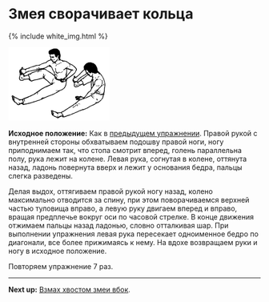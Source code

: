 # Змея сворачивает кольца

{% include white_img.html %}

![](./img/09.png)

**Исходное положение:** Как в [предыдущем упражнении](../08-dragon-wing). Правой
рукой с внутренней стороны обхватываем подошву правой ноги, ногу приподнимаем
так, что стопа смотрит вперед, голень параллельна полу, рука лежит на колене.
Левая рука, согнутая в колене, оттянута назад, ладонь повернута вверх и лежит у
основания бедра, пальцы слегка разведены.

Делая выдох, оттягиваем правой рукой ногу назад, колено максимально отводится за
спину, при этом поворачиваемся верхней частью туловища вправо, а левую руку
двигаем вперед и вправо, вращая предплечье вокруг оси по часовой стрелке. В
конце движения отжимаем пальцы назад ладонью, словно отталкивая шар. При
выполнении упражнения левая рука пересекает одноименное бедро по диагонали, все
более прижимаясь к нему. На вдохе возвращаем руки и ногу в исходное положение.

Повторяем упражнение 7 раз.

***

**Next up:** [Взмах хвостом змеи вбок](../10).
